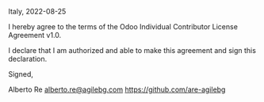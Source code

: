 Italy, 2022-08-25

I hereby agree to the terms of the Odoo Individual Contributor License
Agreement v1.0.

I declare that I am authorized and able to make this agreement and sign this
declaration.

Signed,

Alberto Re alberto.re@agilebg.com https://github.com/are-agilebg
